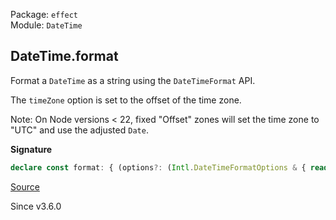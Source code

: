 Package: `effect`<br />
Module: `DateTime`<br />

## DateTime.format

Format a `DateTime` as a string using the `DateTimeFormat` API.

The `timeZone` option is set to the offset of the time zone.

Note: On Node versions < 22, fixed "Offset" zones will set the time zone to
"UTC" and use the adjusted `Date`.

**Signature**

```ts
declare const format: { (options?: (Intl.DateTimeFormatOptions & { readonly locale?: Intl.LocalesArgument; }) | undefined): (self: DateTime) => string; (self: DateTime, options?: (Intl.DateTimeFormatOptions & { readonly locale?: Intl.LocalesArgument; }) | undefined): string; }
```

[Source](https://github.com/Effect-TS/effect/tree/main/packages/effect/src/DateTime.ts#L1529)

Since v3.6.0